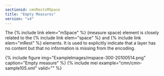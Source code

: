 ```yaml
---
sectionid: cmnRestsMSpace
title: "Empty Measures"
version: "v4"
---
```


The {% include link elem="mSpace" %} (measure space) element is closely related to the {% include link elem="space" %} and {% include link elem="mRest" %} elements. It is used to explicitly indicate that a layer has no content but that no information is missing from the encoding.

{% include figure img="ExampleImages/mspace-300-20100514.png" caption="Empty measure" %}
{% include mei example="cmn/cmn-sample105.xml" valid="" %}
